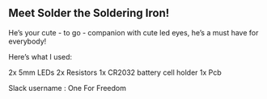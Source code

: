 
## Meet Solder the Soldering Iron!

He’s your cute - to go - companion with cute led eyes, he’s a must have for everybody!


Here’s what I used:

2x 5mm LEDs
2x Resistors
1x CR2032 battery cell holder
1x Pcb

Slack username : One For Freedom

